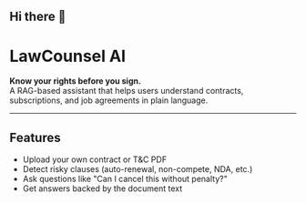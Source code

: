 ## Hi there 👋
#  LawCounsel AI

**Know your rights before you sign.**  
A RAG-based assistant that helps users understand contracts, subscriptions, and job agreements in plain language.

---

## Features

- Upload your own contract or T&C PDF
- Detect risky clauses (auto-renewal, non-compete, NDA, etc.)
- Ask questions like "Can I cancel this without penalty?"
- Get answers backed by the document text
